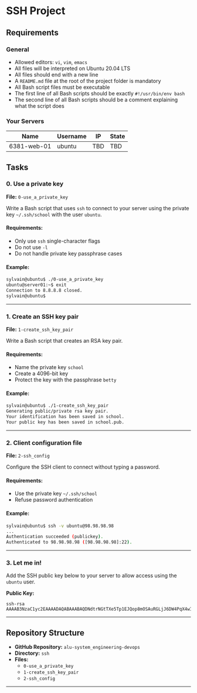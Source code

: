 # SSH Project

## Requirements

### General

- Allowed editors: `vi`, `vim`, `emacs`
- All files will be interpreted on Ubuntu 20.04 LTS
- All files should end with a new line
- A `README.md` file at the root of the project folder is mandatory
- All Bash script files must be executable
- The first line of all Bash scripts should be exactly `#!/usr/bin/env bash`
- The second line of all Bash scripts should be a comment explaining what the script does

### Your Servers

| Name        | Username | IP  | State |
| ----------- | -------- | --- | ----- |
| 6381-web-01 | ubuntu   | TBD | TBD   |

## Tasks

### 0. Use a private key

**File:** `0-use_a_private_key`

Write a Bash script that uses `ssh` to connect to your server using the private key `~/.ssh/school` with the user `ubuntu`.

#### Requirements:

- Only use `ssh` single-character flags
- Do not use `-l`
- Do not handle private key passphrase cases

#### Example:

```sh
sylvain@ubuntu$ ./0-use_a_private_key
ubuntu@server01:~$ exit
Connection to 8.8.8.8 closed.
sylvain@ubuntu$
```

---

### 1. Create an SSH key pair

**File:** `1-create_ssh_key_pair`

Write a Bash script that creates an RSA key pair.

#### Requirements:

- Name the private key `school`
- Create a 4096-bit key
- Protect the key with the passphrase `betty`

#### Example:

```sh
sylvain@ubuntu$ ./1-create_ssh_key_pair
Generating public/private rsa key pair.
Your identification has been saved in school.
Your public key has been saved in school.pub.
```

---

### 2. Client configuration file

**File:** `2-ssh_config`

Configure the SSH client to connect without typing a password.

#### Requirements:

- Use the private key `~/.ssh/school`
- Refuse password authentication

#### Example:

```sh
sylvain@ubuntu$ ssh -v ubuntu@98.98.98.98
...
Authentication succeeded (publickey).
Authenticated to 98.98.98.98 ([98.98.98.98]:22).
```

---

### 3. Let me in!

Add the SSH public key below to your server to allow access using the `ubuntu` user.

**Public Key:**

```
ssh-rsa AAAAB3NzaC1yc2EAAAADAQABAAABAQDNdtrNGtTXe5Tp1EJQop8mOSAuRGLjJ6DW4PqX4wId/Kawz35ESampIqHSOTJmbQ8UlxdJuk0gAXKk3Ncle4safGYqM/VeDK3LN5iAJxf4kcaxNtS3eVxWBE5iF3FbIjOqwxw5Lf5sRa5yXxA8HfWidhbIG5TqKL922hPgsCGABIrXRlfZYeC0FEuPWdr6smOElSVvIXthRWp9cr685KdCI+COxlj1RdVsvIo+zunmLACF9PYdjB2s96Fn0ocD3c5SGLvDOFCyvDojSAOyE70ebIElnskKsDTGwfT4P6jh9OBzTyQEIS2jOaE5RQq4IB4DsMhvbjDSQrP0MdCLgwkN
```

---

## Repository Structure

- **GitHub Repository:** `alu-system_engineering-devops`
- **Directory:** `ssh`
- **Files:**
  - `0-use_a_private_key`
  - `1-create_ssh_key_pair`
  - `2-ssh_config`

---

